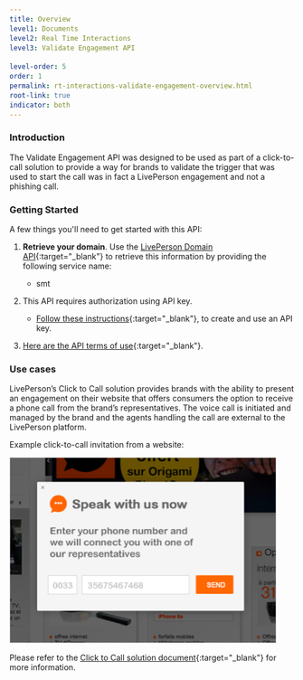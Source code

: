 ```yaml
---
title: Overview
level1: Documents
level2: Real Time Interactions
level3: Validate Engagement API

level-order: 5
order: 1
permalink: rt-interactions-validate-engagement-overview.html
root-link: true
indicator: both
---
```

### Introduction

The Validate Engagement API was designed to be used as part of a click-to-call solution to provide a way for brands to validate the trigger that was used to start the call was in fact a LivePerson engagement and not a phishing call.

### Getting Started

A few things you'll need to get started with this API:

1. **Retrieve your domain**. Use the [LivePerson Domain API](agent-domain-domain-api.html){:target="_blank"} to retrieve this information by providing the following service name:

	* smt

2. This API requires authorization using API key.

	* [Follow these instructions](guides-gettingstarted.html){:target="_blank"}, to create and use an API key.

3. [Here are the API terms of use](https://www.liveperson.com/policies/apitou){:target="_blank"}.



### Use cases

LivePerson’s Click to Call solution provides brands with the ability to present an engagement on their website that offers consumers the option to receive a phone call from the brand’s representatives. The voice call is initiated and managed by the brand and the agents handling the call are external to the LivePerson platform.

Example click-to-call invitation from a website:

![ValidateEngagement](img/validateengagement.png)

Please refer to the [Click to Call solution document](https://s3-eu-west-1.amazonaws.com/ce-sr/CA/technical+doc/Click+to+Call+in+LE+v1.0.pdf){:target="_blank"} for more information.
